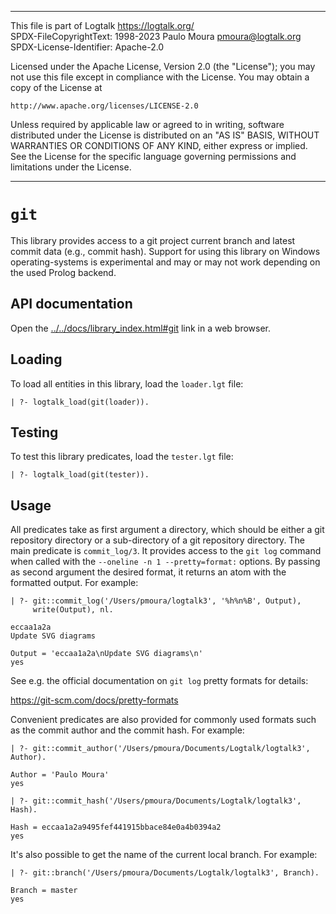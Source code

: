 ________________________________________________________________________

This file is part of Logtalk <https://logtalk.org/>  
SPDX-FileCopyrightText: 1998-2023 Paulo Moura <pmoura@logtalk.org>  
SPDX-License-Identifier: Apache-2.0

Licensed under the Apache License, Version 2.0 (the "License");
you may not use this file except in compliance with the License.
You may obtain a copy of the License at

    http://www.apache.org/licenses/LICENSE-2.0

Unless required by applicable law or agreed to in writing, software
distributed under the License is distributed on an "AS IS" BASIS,
WITHOUT WARRANTIES OR CONDITIONS OF ANY KIND, either express or implied.
See the License for the specific language governing permissions and
limitations under the License.
________________________________________________________________________


`git`
=====

This library provides access to a git project current branch and latest
commit data (e.g., commit hash). Support for using this library on Windows
operating-systems is experimental and may or may not work depending on
the used Prolog backend.


API documentation
-----------------

Open the [../../docs/library_index.html#git](../../docs/library_index.html#git)
link in a web browser.


Loading
-------

To load all entities in this library, load the `loader.lgt` file:

	| ?- logtalk_load(git(loader)).


Testing
-------

To test this library predicates, load the `tester.lgt` file:

	| ?- logtalk_load(git(tester)).


Usage
-----

All predicates take as first argument a directory, which should be either a
git repository directory or a sub-directory of a git repository directory.
The main predicate is `commit_log/3`. It provides access to the `git log`
command when called with the `--oneline -n 1 --pretty=format:` options. By
passing as second argument the desired format, it returns an atom with the
formatted output. For example:

	| ?- git::commit_log('/Users/pmoura/logtalk3', '%h%n%B', Output),
	     write(Output), nl.

	eccaa1a2a
	Update SVG diagrams

	Output = 'eccaa1a2a\nUpdate SVG diagrams\n'
	yes

See e.g. the official documentation on `git log` pretty formats for details:

https://git-scm.com/docs/pretty-formats

Convenient predicates are also provided for commonly used formats such as the
commit author and the commit hash. For example:

	| ?- git::commit_author('/Users/pmoura/Documents/Logtalk/logtalk3', Author).

	Author = 'Paulo Moura'
	yes

	| ?- git::commit_hash('/Users/pmoura/Documents/Logtalk/logtalk3', Hash).

	Hash = eccaa1a2a9495fef441915bbace84e0a4b0394a2
	yes

It's also possible to get the name of the current local branch. For example:

	| ?- git::branch('/Users/pmoura/Documents/Logtalk/logtalk3', Branch).

	Branch = master
	yes
